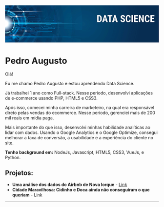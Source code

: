 <p align="center">
  <img src="banner.png" >
</p>

# Pedro Augusto

Olá! 

Eu me chamo Pedro Augusto e estou aprendendo Data Science.

Já trabalhei 1 ano como Full-stack. Nesse período, desenvolvi aplicações de e-commerce usando PHP, HTML5 e CSS3. 

Após isso, comecei minha carreira de marketeiro, na qual era responsável direto pelas vendas do ecommerce. Nesse período, gerenciei mais de 200 mil reais em mídia paga.

Mais importante do que isso, desenvolvi minhas habilidade analíticas ao lidar com dados. Usando o Google Analytics e o Google Optimize, consegui melhorar a taxa de conversão, a usabilidade e a experiência do cliente no site. 

**Tenho background em:** NodeJs, Javascript, HTML5, CSS3, VueJs, e Python.
<!-- 
**Links:**
 -->


## Projetos:

* **Uma análise dos dados do Airbnb de Nova Iorque** - [Link](https://colab.research.google.com/github/pedrogusferva/portfolio/blob/master/Analisando_os_Dados_do_Airbnb.ipynb)
* **Cidade Maravilhosa: Cidinho e Doca ainda não conseguiram o que queriam** - [Link](https://colab.research.google.com/drive/1euMlvq1eZZvH-Z97c38fen25Jv8Aj4pJ?usp=sharing)

---





